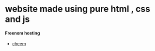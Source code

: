 # website made using pure html , css and js 



#### Freenom hosting



* [cheem](http://cheem.ml)


